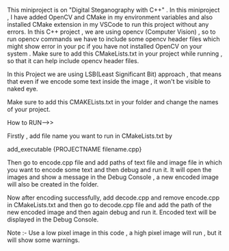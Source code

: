 This miniproject is on "Digital Steganography with C++" . In this miniproject , I have added OpenCV and CMake in my environment variables and also installed CMake extension in my VSCode to run this project without any errors. In this C++ project , we are using opencv (Computer Vision) , so to run opencv commands we have to include some opencv header files which might show error in your pc if you have not installed OpenCV on your system . Make sure to add this CMakeLists.txt in your project while running , so that it can help include opencv header files.

In this Project we are using LSB(Least Significant Bit) approach , that means that even if we encode some text inside the image , it won't be visible to naked eye.

Make sure to add this CMAKELists.txt in your folder and change the names of your project.


How to RUN-->>

Firstly , add file name you want to run in CMakeLists.txt by

add_executable {PROJECTNAME filename.cpp}

Then go to encode.cpp file and add paths of text file and image file in which you want to encode some text and then debug and run it. It will open the images and show a message in the Debug Console , a new encoded image will also be created in the folder.

Now after encoding successfully, add decode.cpp and remove encode.cpp in CMakeLists.txt and then go to decode.cpp file and add the path of the new encoded image and then again debug and run it. Encoded text will be displayed in the Debug Console.

Note :- Use a low pixel image in this code , a high pixel image will run , but it will show some warnings.




